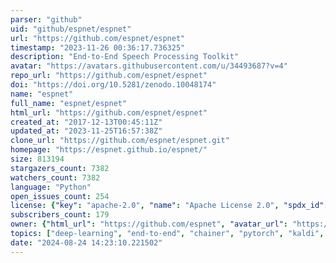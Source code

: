 ```yaml
---
parser: "github"
uid: "github/espnet/espnet"
url: "https://github.com/espnet/espnet"
timestamp: "2023-11-26 00:36:17.736325"
description: "End-to-End Speech Processing Toolkit"
avatar: "https://avatars.githubusercontent.com/u/34493687?v=4"
repo_url: "https://github.com/espnet/espnet"
doi: "https://doi.org/10.5281/zenodo.10048174"
name: "espnet"
full_name: "espnet/espnet"
html_url: "https://github.com/espnet/espnet"
created_at: "2017-12-13T00:45:11Z"
updated_at: "2023-11-25T16:57:38Z"
clone_url: "https://github.com/espnet/espnet.git"
homepage: "https://espnet.github.io/espnet/"
size: 813194
stargazers_count: 7382
watchers_count: 7382
language: "Python"
open_issues_count: 254
license: {"key": "apache-2.0", "name": "Apache License 2.0", "spdx_id": "Apache-2.0", "url": "https://api.github.com/licenses/apache-2.0", "node_id": "MDc6TGljZW5zZTI="}
subscribers_count: 179
owner: {"html_url": "https://github.com/espnet", "avatar_url": "https://avatars.githubusercontent.com/u/34493687?v=4", "login": "espnet", "type": "Organization"}
topics: ["deep-learning", "end-to-end", "chainer", "pytorch", "kaldi", "speech-recognition", "speech-synthesis", "speech-translation", "machine-translation", "voice-conversion", "speech-enhancement", "speech-separation", "singing-voice-synthesis", "speaker-diarization", "spoken-language-understanding"]
date: "2024-08-24 14:23:10.221502"
---
```

